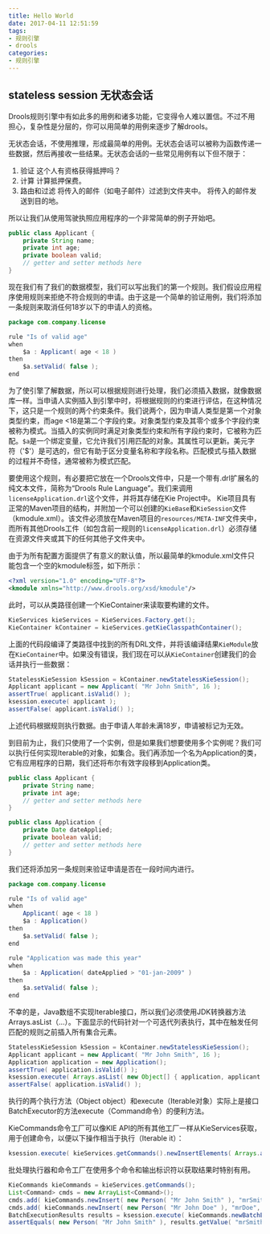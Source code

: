 ```yaml
---
title: Hello World
date: 2017-04-11 12:51:59
tags: 
- 规则引擎
- drools
categories: 
- 规则引擎
---
```




## stateless session 无状态会话 ##

Drools规则引擎中有如此多的用例和诸多功能，它变得令人难以置信。不过不用担心，复杂性是分层的，你可以用简单的用例来逐步了解drools。

无状态会话，不使用推理，形成最简单的用例。无状态会话可以被称为函数传递一些数据，然后再接收一些结果。无状态会话的一些常见用例有以下但不限于：

1. 验证
  这个人有资格获得抵押吗？
2. 计算
  计算抵押保费。
3. 路由和过滤
  将传入的邮件（如电子邮件）过滤到文件夹中。
  将传入的邮件发送到目的地。

所以让我们从使用驾驶执照应用程序的一个非常简单的例子开始吧。

```java
public class Applicant {
    private String name;
    private int age;
    private boolean valid;
    // getter and setter methods here
}
```

现在我们有了我们的数据模型，我们可以写出我们的第一个规则。我们假设应用程序使用规则来拒绝不符合规则的申请。由于这是一个简单的验证用例，我们将添加一条规则来取消任何18岁以下的申请人的资格。

```java
package com.company.license

rule "Is of valid age"
when
    $a : Applicant( age < 18 )
then
    $a.setValid( false );
end
```

<!-- more -->

为了使引擎了解数据，所以可以根据规则进行处理，我们必须插入数据，就像数据库一样。当申请人实例插入到引擎中时，将根据规则的约束进行评估，在这种情况下，这只是一个规则的两个约束条件。我们说两个，因为申请人类型是第一个对象类型约束，而age <18是第二个字段约束。对象类型约束及其零个或多个字段约束被称为模式。当插入的实例同时满足对象类型约束和所有字段约束时，它被称为匹配。`$a`是一个绑定变量，它允许我们引用匹配的对象。其属性可以更新。美元字符（'$'）是可选的，但它有助于区分变量名称和字段名称。匹配模式与插入数据的过程并不奇怪，通常被称为模式匹配。

要使用这个规则，有必要把它放在一个Drools文件中，只是一个带有.drl扩展名的纯文本文件，简称为“Drools Rule Language”。我们来调用`licenseApplication.drl`这个文件，并将其存储在Kie Project中。 Kie项目具有正常的Maven项目的结构，并附加一个可以创建的`KieBase`和`KieSession`文件（kmodule.xml）。该文件必须放在Maven项目的`resources/META-INF`文件夹中，而所有其他Drools工件（如包含前一规则的`licenseApplication.drl`）必须存储在资源文件夹或其下的任何其他子文件夹中。

由于为所有配置方面提供了有意义的默认值，所以最简单的kmodule.xml文件只能包含一个空的kmodule标签，如下所示：

```xml
<?xml version="1.0" encoding="UTF-8"?>
<kmodule xmlns="http://www.drools.org/xsd/kmodule"/>
```

此时，可以从类路径创建一个KieContainer来读取要构建的文件。

```java
KieServices kieServices = KieServices.Factory.get();
KieContainer kContainer = kieServices.getKieClasspathContainer();
```

上面的代码段编译了类路径中找到的所有DRL文件，并将该编译结果`KieModule`放在`KieContainer`中。如果没有错误，我们现在可以从`KieContainer`创建我们的会话并执行一些数据：

```java
StatelessKieSession kSession = kContainer.newStatelessKieSession();
Applicant applicant = new Applicant( "Mr John Smith", 16 );
assertTrue( applicant.isValid() );
ksession.execute( applicant );
assertFalse( applicant.isValid() );
```

上述代码根据规则执行数据。由于申请人年龄未满18岁，申请被标记为无效。

到目前为止，我们只使用了一个实例，但是如果我们想要使用多个实例呢？我们可以执行任何实现Iterable的对象，如集合。我们再添加一个名为Application的类，它有应用程序的日期，我们还将布尔有效字段移到Application类。

```java
public class Applicant {
    private String name;
    private int age;
    // getter and setter methods here
}

public class Application {
    private Date dateApplied;
    private boolean valid;
    // getter and setter methods here
}
```

我们还将添加另一条规则来验证申请是否在一段时间内进行。

```java
package com.company.license

rule "Is of valid age"
when
    Applicant( age < 18 )
    $a : Application()     
then
    $a.setValid( false );
end

rule "Application was made this year"
when
    $a : Application( dateApplied > "01-jan-2009" )     
then
    $a.setValid( false );
end
```

不幸的是，Java数组不实现Iterable接口，所以我们必须使用JDK转换器方法Arrays.asList（...）。下面显示的代码针对一个可迭代列表执行，其中在触发任何匹配的规则之前插入所有集合元素。

```java
StatelessKieSession kSession = kContainer.newStatelessKieSession();
Applicant applicant = new Applicant( "Mr John Smith", 16 );
Application application = new Application();
assertTrue( application.isValid() );
ksession.execute( Arrays.asList( new Object[] { application, applicant } ) );
assertFalse( application.isValid() );
```

执行的两个执行方法（Object object）和execute（Iterable对象）实际上是接口BatchExecutor的方法execute（Command命令）的便利方法。

KieCommands命令工厂可以像KIE A​​PI的所有其他工厂一样从KieServices获取，用于创建命令，以便以下操作相当于执行（Iterable it）：

```java
ksession.execute( kieServices.getCommands().newInsertElements( Arrays.asList( new Object[] { application, applicant } ) );
```

批处理执行器和命令工厂在使用多个命令和输出标识符以获取结果时特别有用。
```java
KieCommands kieCommands = kieServices.getCommands();
List<Command> cmds = new ArrayList<Command>();
cmds.add( kieCommands.newInsert( new Person( "Mr John Smith" ), "mrSmith", true, null ) );
cmds.add( kieCommands.newInsert( new Person( "Mr John Doe" ), "mrDoe", true, null ) );
BatchExecutionResults results = ksession.execute( kieCommands.newBatchExecution( cmds ) );
assertEquals( new Person( "Mr John Smith" ), results.getValue( "mrSmith" ) );
```

